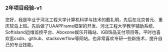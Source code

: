 ###  2年项目经验-v1

​	您好，我是毕业于河北工程大学计算机科学与技术的戴礼明，先后在北京普元、重庆软岛上班。先后做了UAAPFrame框架的开发、河北工程大学教学辅助系统、Softisland运维监控平台、Aboxone娱乐开箱站、iGB饰品支付项目等。平时也喜欢逛csdn、github、stackoverflow等网站。也非常喜欢专研一些新技术，提升自己的专业技能。